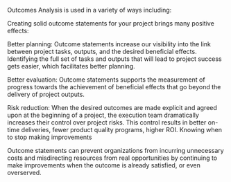 Outcomes Analysis is used in a variety of ways including: 

Creating solid outcome statements for your project brings many positive effects: 

Better planning: Outcome statements increase our visibility into the link between project tasks, outputs, and the desired beneficial effects. Identifying the full set of tasks and outputs that will  lead to project success gets easier, which facilitates better planning. 

Better evaluation: Outcome statements supports the measurement of progress towards the achievement  of beneficial effects that go beyond the delivery of project outputs. 

Risk reduction: When the desired outcomes are made explicit and agreed upon at the beginning of a  project, the execution team dramatically increases their control over project risks. This  control results in better on-time deliveries, fewer product quality programs, higher ROI. 
Knowing when to stop making improvements

Outcome statements can prevent organizations from incurring unnecessary costs and  misdirecting resources from real opportunities by continuing to make improvements  when the outcome is already satisfied, or even overserved. 



